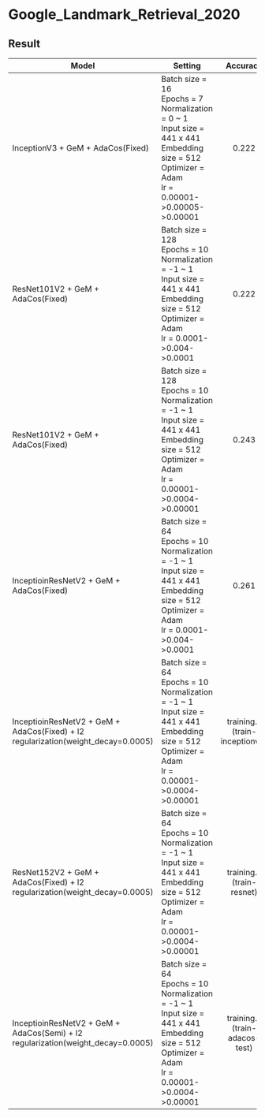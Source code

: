 # Google_Landmark_Retrieval_2020

## Result
|Model|Setting|Accuracy|
|-----|-------|:--------:|
|InceptionV3 + GeM + AdaCos(Fixed)|Batch size = 16<br>Epochs = 7 <br>Normalization = 0 ~ 1<br>Input size = 441 x 441<br>Embedding size = 512<br>Optimizer = Adam<br>lr = 0.00001->0.00005->0.00001|0.222|
|ResNet101V2 + GeM + AdaCos(Fixed)|Batch size = 128<br>Epochs = 10 <br>Normalization = -1 ~ 1<br>Input size = 441 x 441<br>Embedding size = 512<br>Optimizer = Adam<br>lr = 0.0001->0.004->0.0001|0.222|
|ResNet101V2 + GeM + AdaCos(Fixed)|Batch size = 128<br>Epochs = 10 <br>Normalization = -1 ~ 1<br>Input size = 441 x 441<br>Embedding size = 512<br>Optimizer = Adam<br>lr = 0.00001->0.0004->0.00001|0.243|
|InceptioinResNetV2 + GeM + AdaCos(Fixed)|Batch size = 64<br>Epochs = 10 <br>Normalization = -1 ~ 1<br>Input size = 441 x 441<br>Embedding size = 512<br>Optimizer = Adam<br>lr = 0.0001->0.004->0.0001|0.261|
|InceptioinResNetV2 + GeM + AdaCos(Fixed) + l2 regularization(weight_decay=0.0005)|Batch size = 64<br>Epochs = 10 <br>Normalization = -1 ~ 1<br>Input size = 441 x 441<br>Embedding size = 512<br>Optimizer = Adam<br>lr = 0.00001->0.0004->0.00001|training...<br>(train-inceptionv2)|
|ResNet152V2 + GeM + AdaCos(Fixed) + l2 regularization(weight_decay=0.0005)|Batch size = 64<br>Epochs = 10 <br>Normalization = -1 ~ 1<br>Input size = 441 x 441<br>Embedding size = 512<br>Optimizer = Adam<br>lr = 0.00001->0.0004->0.00001|training...<br>(train-resnet)|
|InceptioinResNetV2 + GeM + AdaCos(Semi) + l2 regularization(weight_decay=0.0005)|Batch size = 64<br>Epochs = 10 <br>Normalization = -1 ~ 1<br>Input size = 441 x 441<br>Embedding size = 512<br>Optimizer = Adam<br>lr = 0.00001->0.0004->0.00001|training...<br>(train-adacos-test)|